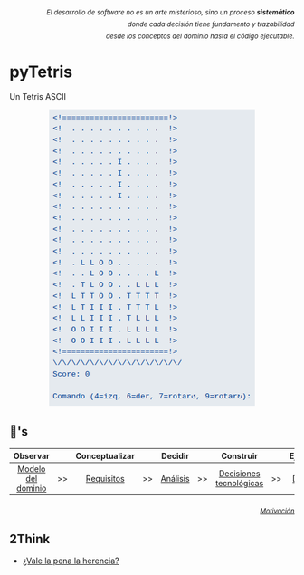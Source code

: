 <div align=right>

<sub>*El desarrollo de software no es un arte misterioso, sino un proceso **sistemático**<br>donde cada decisión tiene fundamento y trazabilidad<br> desde los conceptos del dominio hasta el código ejecutable.*</sub>

</div>

# pyTetris

Un Tetris ASCII

<div align=center>

![](/images/tetris.png)

</div>

## 🚬's

<div align=center>

|Observar||Conceptualizar||Decidir||Construir||Ejecutar|
|:-:|:-:|:-:|:-:|:-:|:-:|:-:|:-:|:-:|
|[Modelo del dominio](/docs/modeloDelDominio.md)|>>|[Requisitos](/docs/ProcesoRequisitos.md)|>>|[Análisis](/docs/ProcesoAnalisis.md)|>>|[Decisiones tecnológicas](/docs/DecisionesTecnologicas.md)|>>|[Diseño](/docs/ProcesoDiseño.md)|>>|[Código](/src/)

</div>

<div align=right>

<sub>[*Motivación*](docs/motivación.md)</sub>

</div>

## 2Think

- [¿Vale la pena la herencia?](docs/valeLaPenaLaHerencia.md)

